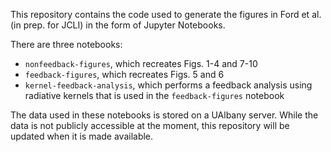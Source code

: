 This repository contains the code used to generate the figures in Ford et al. (in prep. for JCLI) in the form of Jupyter Notebooks.

There are three notebooks:
- `nonfeedback-figures`, which recreates Figs. 1-4 and 7-10
- `feedback-figures`, which recreates Figs. 5 and 6
- `kernel-feedback-analysis`, which performs a feedback analysis using radiative kernels that is used in the `feedback-figures` notebook

The data used in these notebooks is stored on a UAlbany server. While the data is not publicly accessible at the moment, this repository will be updated when it is made available.
